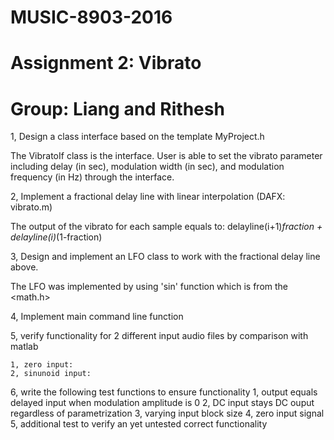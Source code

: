# MUSIC-8903-2016
# Assignment 2: Vibrato
# Group: Liang and Rithesh

1, Design a class interface based on the template MyProject.h

The VibratoIf class is the interface. User is able to set the vibrato parameter including delay (in sec), modulation width (in sec), and modulation frequency (in Hz) through the interface.

2, Implement a fractional delay line with linear interpolation (DAFX: vibrato.m)

The output of the vibrato for each sample equals to: delayline(i+1)*fraction + delayline(i)*(1-fraction)

3, Design and implement an LFO class to work with the fractional delay line above.

The LFO was implemented by using 'sin' function which is from the <math.h>

4, Implement main command line function



5, verify functionality for 2 different input audio files by comparison with matlab 

	1, zero input:
	2, sinunoid input:

6, write the following test functions to ensure functionality
	1, output equals delayed input when modulation amplitude is 0
	2, DC input stays DC ouput regardless of parametrization
	3, varying input block size
	4, zero input signal
	5, additional test to verify an yet untested correct functionality
